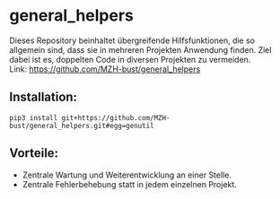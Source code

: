 # general_helpers
Dieses Repository beinhaltet übergreifende Hilfsfunktionen, die so allgemein sind, dass sie in mehreren Projekten 
Anwendung finden. Ziel dabei ist es, doppelten Code in diversen Projekten zu vermeiden.  
Link: <https://github.com/MZH-bust/general_helpers>

## Installation: 
    pip3 install git+https://github.com/MZH-bust/general_helpers.git#egg=genutil

## Vorteile:
* Zentrale Wartung und Weiterentwicklung an einer Stelle.
* Zentrale Fehlerbehebung statt in jedem einzelnen Projekt. 
